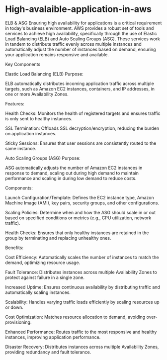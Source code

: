 # High-avalaible-application-in-aws
ELB &amp; ASG
Ensuring high availability for applications is a critical requirement in today's business environment. AWS provides a robust set of tools and services to achieve high availability, specifically through the use of Elastic Load Balancing (ELB) and Auto Scaling Groups (ASG). 
These services work in tandem to distribute traffic evenly across multiple instances and automatically adjust the number of instances based on demand, ensuring your application remains responsive and available.

Key Components

Elastic Load Balancing (ELB) Purpose: 

ELB automatically distributes incoming application traffic across multiple targets, such as Amazon EC2 instances, containers, and IP addresses, in one or more Availability Zones.

Features:

Health Checks: Monitors the health of registered targets and ensures traffic is only sent to healthy instances.

SSL Termination: Offloads SSL decryption/encryption, reducing the burden on application instances.

Sticky Sessions: Ensures that user sessions are consistently routed to the same instance.

Auto Scaling Groups (ASG) Purpose: 

ASG automatically adjusts the number of Amazon EC2 instances in response to demand, scaling out during high demand to maintain performance and scaling in during low demand to reduce costs.

Components:

Launch Configuration/Template: Defines the EC2 instance type, Amazon Machine Image (AMI), key pairs, security groups, and other configurations.

Scaling Policies: Determine when and how the ASG should scale in or out based on specified conditions or metrics (e.g., CPU utilization, network traffic).

Health Checks: Ensures that only healthy instances are retained in the group by terminating and replacing unhealthy ones.

Benefits:

Cost Efficiency: Automatically scales the number of instances to match the demand, optimizing resource usage.

Fault Tolerance: Distributes instances across multiple Availability Zones to protect against failure in a single zone.

Increased Uptime: Ensures continuous availability by distributing traffic and automatically scaling instances.

Scalability: Handles varying traffic loads efficiently by scaling resources up or down.

Cost Optimization: Matches resource allocation to demand, avoiding over-provisioning.

Enhanced Performance: Routes traffic to the most responsive and healthy instances, improving application performance.

Disaster Recovery: Distributes instances across multiple Availability Zones, providing redundancy and fault tolerance.
